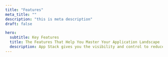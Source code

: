 ```yaml
---
title: "Features"
meta_title: ""
description: "this is meta description"
draft: false

hero:
  subtitle: Key Features
  title: The Features That Help You Master Your Application Landscape
  description: App Stack gives you the visibility and control to reduce risk, eliminate redundancy, and make smarter IT decisions — faster.
---
```


